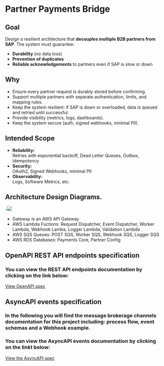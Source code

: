 # Partner Payments Bridge

## Goal

Design a resilient architecture that **decouples multiple B2B partners from SAP**. The system must guarantee:
- **Durability** (no data loss)
- **Prevention of duplicates**
- **Reliable acknowledgements** to partners even if SAP is slow or down

## Why

 - Ensure every partner request is durably stored before confirming.
 - Support multiple partners with separate authentication, limits, and mapping rules.
 - Keep the system resilient: if SAP is down or overloaded, data is queued and retried until 
successful.
 - Provide visibility (metrics, logs, dashboards).
 - Keep the system secure (auth, signed webhooks, minimal PII).
## Intended Scope
- **Reliability:**  
    Retries with exponential backoff, Dead Letter Queues, Outbox, Idempotency
- **Security:**  
    OAuth2, Signed Webhooks, minimal PII
- **Observability:**  
    Logs, Software Metrics, etc.

## Architecture Design Diagrams.
-<img src="/images/architecture-diagram.svg" width="screen" height="screen">
- Gateway is an AWS API Gateway
- AWS Lambda Fuctions: Request Dispatcher, Event Dispatcher, Worker Lambda, Webhook Lamba, Logger Lambda, Validation Lambda
- AWS SQS Queues: POST SQS, Worker SQS, Webhook SQS, Logger SQS
- AWS RDS Databases: Payments Core, Partner Config


## OpenAPI REST API endpoints specification

### You can view the REST API endpoints documentation by clicking on the link below:
  [View OpenAPI spec](https://code.fbi.h-da.de/aksel.kenanov/visual-computing-ak/-/blob/master/openapi.yaml?ref_type=heads)
  
## AsyncAPI events specification
### In the following you will find the message brokerage channels documentation for this project including: process flow, event schemas and a Webhook example.
### You can view the AsyncAPI events documentation by clicking on the linkt below:
  [View the AsyncAPI spec](https://justaksi7.github.io/b2b-sap-payment-bridge/)
